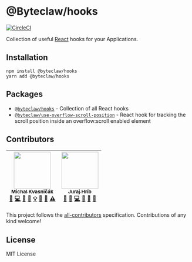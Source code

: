 # @Byteclaw/hooks

[![CircleCI](https://circleci.com/gh/Byteclaw/hooks/tree/master.svg?style=svg&circle-token=eb0ec74cc57584f66be91ba7b2f56285fd919b0c)](https://circleci.com/gh/Byteclaw/hooks/tree/master)

Collection of useful [React](https://github.com/facebook/react) hooks for your Applications.

## Installation

```console
npm install @byteclaw/hooks
yarn add @byteclaw/hooks
```

## Packages

- [`@byteclaw/hooks`](./packages/hooks) - Collection of all React hooks
- [`@byteclaw/use-overflow-scroll-position`]('./packages/use-overflow-scroll-position) - React hook for tracking the scroll position inside an overflow:scroll enabled element

## Contributors

<!-- ALL-CONTRIBUTORS-LIST:START - Do not remove or modify this section -->
<!-- prettier-ignore -->
| [<img src="https://avatars1.githubusercontent.com/u/174716?v=4" width="100px;"/><br /><sub><b>Michal Kvasničák</b></sub>](https://github.com/michalkvasnicak)<br />[💬](#question-michalkvasnicak "Answering Questions") [💻](https://github.com/byteclaw/hooks/commits?author=michalkvasnicak "Code") [🎨](#design-michalkvasnicak "Design") [📖](https://github.com/byteclaw/hooks/commits?author=michalkvasnicak "Documentation") [💡](#example-michalkvasnicak "Examples") [🤔](#ideas-michalkvasnicak "Ideas, Planning, & Feedback") [👀](#review-michalkvasnicak "Reviewed Pull Requests") [⚠️](https://github.com/byteclaw/hooks/commits?author=michalkvasnicak "Tests") | [<img src="https://avatars1.githubusercontent.com/u/373788?v=4" width="100px;"/><br /><sub><b>Juraj Hríb</b></sub>](https://github.com/jurajhrib)<br />[💬](#question-jurajhrib "Answering Questions") [🐛](https://github.com/byteclaw/hooks/issues?q=author%3Ajurajhrib "Bug reports") [💻](https://github.com/byteclaw/hooks/commits?author=jurajhrib "Code") [📖](https://github.com/byteclaw/hooks/commits?author=jurajhrib "Documentation") [🤔](#ideas-jurajhrib "Ideas, Planning, & Feedback") [👀](#review-jurajhrib "Reviewed Pull Requests") |
| :---: | :---: |

<!-- ALL-CONTRIBUTORS-LIST:END -->

This project follows the [all-contributors](https://github.com/kentcdodds/all-contributors) specification. Contributions of any kind welcome!

## License

MIT License
